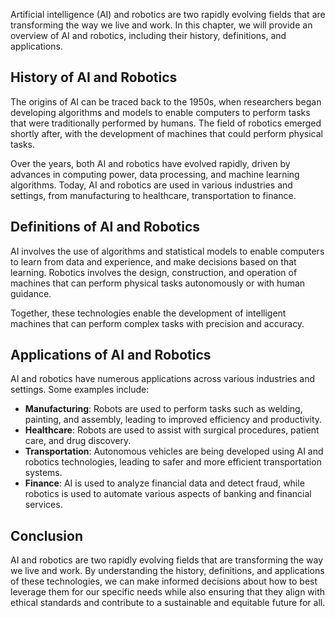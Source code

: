 
Artificial intelligence (AI) and robotics are two rapidly evolving fields that are transforming the way we live and work. In this chapter, we will provide an overview of AI and robotics, including their history, definitions, and applications.

History of AI and Robotics
--------------------------

The origins of AI can be traced back to the 1950s, when researchers began developing algorithms and models to enable computers to perform tasks that were traditionally performed by humans. The field of robotics emerged shortly after, with the development of machines that could perform physical tasks.

Over the years, both AI and robotics have evolved rapidly, driven by advances in computing power, data processing, and machine learning algorithms. Today, AI and robotics are used in various industries and settings, from manufacturing to healthcare, transportation to finance.

Definitions of AI and Robotics
------------------------------

AI involves the use of algorithms and statistical models to enable computers to learn from data and experience, and make decisions based on that learning. Robotics involves the design, construction, and operation of machines that can perform physical tasks autonomously or with human guidance.

Together, these technologies enable the development of intelligent machines that can perform complex tasks with precision and accuracy.

Applications of AI and Robotics
-------------------------------

AI and robotics have numerous applications across various industries and settings. Some examples include:

* **Manufacturing**: Robots are used to perform tasks such as welding, painting, and assembly, leading to improved efficiency and productivity.
* **Healthcare**: Robots are used to assist with surgical procedures, patient care, and drug discovery.
* **Transportation**: Autonomous vehicles are being developed using AI and robotics technologies, leading to safer and more efficient transportation systems.
* **Finance**: AI is used to analyze financial data and detect fraud, while robotics is used to automate various aspects of banking and financial services.

Conclusion
----------

AI and robotics are two rapidly evolving fields that are transforming the way we live and work. By understanding the history, definitions, and applications of these technologies, we can make informed decisions about how to best leverage them for our specific needs while also ensuring that they align with ethical standards and contribute to a sustainable and equitable future for all.
